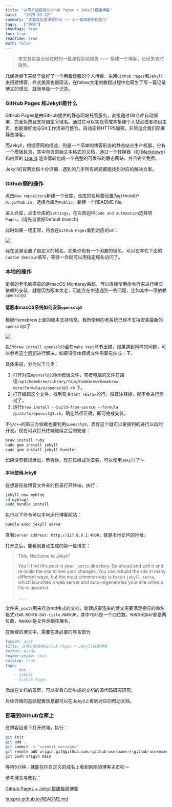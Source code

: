 ```yaml
---
title: "从零开始使用Github Pages + Jekyll搭建博客"
date:   "2025-03-12"
summary: "本篇其实是课程作业 —— 上一篇博客的初始化"
tags:   ["随笔"]
showTags: true
toc: true
readTime: true
math: false
---
```


> 本文其实是已经过时的一篇课程实验报告 —— 搭建一个博客，已经失去时效性。

几经折腾下来终于做好了一个用着舒服的个人博客，采用`Github Pages`和`Jekyll`来搭建博客，样式美观也很简洁，在follow大佬的教程过程中也萌生了写一篇记录博文的想法，就简单做一个记录。

### GitHub Pages 和Jekyll是什么

GitHub Pages是由GitHub提供的静态网站托管服务，直接通过Git仓库自动部署，完全免费且支持自定义域名。通过它可以实现零成本搭建个人站点或者项目主页，也能很好地与Git工作流进行整合，自动支持HTTPS加密，非常适合我们部署静态博客。

而Jekyll，根据官网的描述，则是一个简单的博客形态的静态站点生产机器，它有一个模版目录，其中包含原始文本格式的文档，通过一个转换器（如 [Markdown](http://daringfireball.net/projects/markdown/)）和内置的 [Liquid](https://github.com/Shopify/liquid/wiki) 渲染器转化成一个完整的可发布的静态网站，并且完全免费。

Jekyll的官网文档十分详细，遇到的几乎所有问题都能找到对应的解决方案。

### Github侧的操作

点击`New repository`新建一个仓库，仓库的名称要设置为`github用户名.github.io`，选择仓库为`Public`，新建一个README file.

进入仓库，点击仓库的`Settings`，在左侧边栏`Code and automation`选择项`Pages`，(请先设置好Default branch)

此时如果一切正常，将会在`GitHub Pages`看到对应的url：

![](https://blogxiaozheng.oss-cn-beijing.aliyuncs.com/images/20250312171751542.png)

我在这里设置了自定义的域名，如果你也有一个闲置的域名，可以在本栏下面的`Custom domaoin`填写，等待一会就可以用指定域名访问了。

### 本地的操作

笔者的老电脑搭载的是macOS Monterey系统，可以直接使用命令行来进行相应依赖的安装，就是因为版本太老，可能会在中途遇到一些问题，比如其中一项依赖`openssl@3`

#### 低版本macOS系统如何安装`openssl@3`

根据Homebrew上面的版本支持信息，我所使用的老系统已经不支持安装最新的`openssl@3`了

![](https://blogxiaozheng.oss-cn-beijing.aliyuncs.com/images/20250312172224657.png)

执行`brew install openssl@3`会在`make test`环节出错，如果遇到同样的问题，可以参考[这个问题]( https://github.com/openssl/openssl/issues/22467 )进行解决，如果没有rb模板文件需要先生成一下。

具体来说，分为以下几步：

1. 打开对应`openssl@3`的db模版文件，笔者电脑的文件在路径`/opt/homebrew/Library/Taps/homebrew/homebrew-core/Formula/o/openssl@3.rb` 下。
2. 打开编辑这个文件，找到有关`test TESTS=`的行，将其注释掉，就不会进行测试了。
3. 运行`brew install --build-from-source --formula /path/to/openssl@3.rb`，确定路径正确，即可完成安装。

不少`C++`的第三方依赖也要利用`openssl@3`，弄好这个就可以更顺利的进行以后的开发。现在可以打开终端继续之后的安装：

```bash
brew install ruby
sudo gem install jekyll
sudo gem install jekyll bundler
```

如果没有错误爆出，恭喜你，现在已经成功安装，可以使用`Jekyll`了～

#### 本地使用Jekyll

在想要存放博客文件夹的目录打开终端，执行：

```bash
jekyll new myblog
cd myblog/
sudo bundle install
```

执行以下命令可以本地运行博客网站：

```bash
bundle exec jekyll serve
```

查看`Server address: http://127.0.0.1:4000`，就是本地访问的地址。

打开之后，能看到自动生成的第一篇博文：

> *Title: Welcome to Jekyll!*
>
> You’ll find this post in your `_posts` directory. Go ahead and edit it and re-build the site to see your  changes. You can rebuild the site in many different ways, but the most  common way is to run `jekyll serve`, which launches a web server and auto-regenerates your site when a file is updated.
>
> ... ...

文件夹`_posts`用来存放md格式的文档，新建成要渲染的博文需要满足相应的命名格式`YEAR-MONTH-DAY-title.MARKUP`，其中`YEAR`是一个四位数，`MONTH`和`DAY`都是两位数，`MARKUP`是文件后缀拓展名。

在新建的博文中，需要包含必要的序言部分

```markdown
layout: post
title: 从零开始使用Github Pages + Jekyll搭建博客
author: Asada
header-style: text
catalog: true
tags:
    - Web
    - Jekyll
    - Github Pages
```

添加在文档的首页，可以查看自动生成的文档的源代码研究研究。

后续详细的基础配置信息都可以在Jekyll上看到对应的帮助文档。

### 部署到Github仓库上

在博客目录下打开终端，执行：

```bash
git init
git add .
git commit -m "<commit message>"
git remote add origin git@github.com:<github-username>/<github-username>.github.io.git
git push origin main
```

等待5分钟，就能在你自定义的域名上看到刚刚的博客主页啦～



参考博文与教程：

[Github Pages + Jekyll搭建极简博客](https://lanzhou-j.github.io/2021/03/17/build-jekyll-blog/)

[huxpro.github.io/README.md](https://github.com/Huxpro/huxpro.github.io/blob/master/README.md)